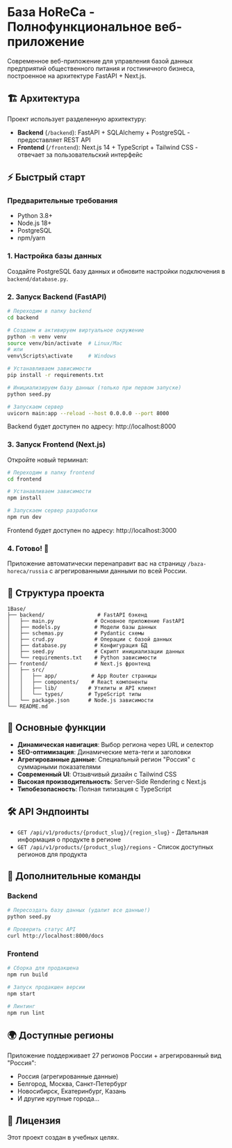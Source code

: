 # База HoReCa - Полнофункциональное веб-приложение

Современное веб-приложение для управления базой данных предприятий общественного питания и гостиничного бизнеса, построенное на архитектуре FastAPI + Next.js.

## 🏗️ Архитектура

Проект использует разделенную архитектуру:

- **Backend** (`/backend`): FastAPI + SQLAlchemy + PostgreSQL - предоставляет REST API
- **Frontend** (`/frontend`): Next.js 14 + TypeScript + Tailwind CSS - отвечает за пользовательский интерфейс

## ⚡ Быстрый старт

### Предварительные требования

- Python 3.8+
- Node.js 18+
- PostgreSQL
- npm/yarn

### 1. Настройка базы данных

Создайте PostgreSQL базу данных и обновите настройки подключения в `backend/database.py`.

### 2. Запуск Backend (FastAPI)

```bash
# Переходим в папку backend
cd backend

# Создаем и активируем виртуальное окружение
python -m venv venv
source venv/bin/activate  # Linux/Mac
# или
venv\Scripts\activate     # Windows

# Устанавливаем зависимости
pip install -r requirements.txt

# Инициализируем базу данных (только при первом запуске)
python seed.py

# Запускаем сервер
uvicorn main:app --reload --host 0.0.0.0 --port 8000
```

Backend будет доступен по адресу: http://localhost:8000

### 3. Запуск Frontend (Next.js)

Откройте новый терминал:

```bash
# Переходим в папку frontend
cd frontend

# Устанавливаем зависимости
npm install

# Запускаем сервер разработки
npm run dev
```

Frontend будет доступен по адресу: http://localhost:3000

### 4. Готово! 🎉

Приложение автоматически перенаправит вас на страницу `/baza-horeca/russia` с агрегированными данными по всей России.

## 📂 Структура проекта

```
1Base/
├── backend/                 # FastAPI бэкенд
│   ├── main.py             # Основное приложение FastAPI
│   ├── models.py           # Модели базы данных
│   ├── schemas.py          # Pydantic схемы
│   ├── crud.py             # Операции с базой данных
│   ├── database.py         # Конфигурация БД
│   ├── seed.py             # Скрипт инициализации данных
│   └── requirements.txt    # Python зависимости
├── frontend/               # Next.js фронтенд
│   ├── src/
│   │   ├── app/           # App Router страницы
│   │   ├── components/    # React компоненты
│   │   ├── lib/          # Утилиты и API клиент
│   │   └── types/        # TypeScript типы
│   └── package.json      # Node.js зависимости
└── README.md
```

## 🚀 Основные функции

- **Динамическая навигация**: Выбор региона через URL и селектор
- **SEO-оптимизация**: Динамические мета-теги и заголовки
- **Агрегированные данные**: Специальный регион "Россия" с суммарными показателями
- **Современный UI**: Отзывчивый дизайн с Tailwind CSS
- **Высокая производительность**: Server-Side Rendering с Next.js
- **Типобезопасность**: Полная типизация с TypeScript

## 🛠️ API Эндпоинты

- `GET /api/v1/products/{product_slug}/{region_slug}` - Детальная информация о продукте в регионе
- `GET /api/v1/products/{product_slug}/regions` - Список доступных регионов для продукта

## 🔧 Дополнительные команды

### Backend

```bash
# Пересоздать базу данных (удалит все данные!)
python seed.py

# Проверить статус API
curl http://localhost:8000/docs
```

### Frontend

```bash
# Сборка для продакшена
npm run build

# Запуск продакшен версии
npm start

# Линтинг
npm run lint
```

## 🌍 Доступные регионы

Приложение поддерживает 27 регионов России + агрегированный вид "Россия":

- Россия (агрегированные данные)
- Белгород, Москва, Санкт-Петербург
- Новосибирск, Екатеринбург, Казань
- И другие крупные города...

## 📄 Лицензия

Этот проект создан в учебных целях. 